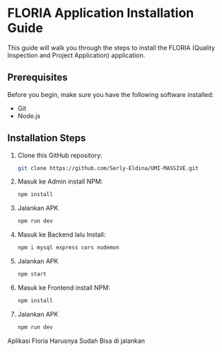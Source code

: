 # FLORIA Application Installation Guide

This guide will walk you through the steps to install the FLORIA (Quality Inspection and Project Application) application.

## Prerequisites

Before you begin, make sure you have the following software installed:

- Git
- Node.js

## Installation Steps

1. Clone this GitHub repository:
    ```sh
    git clone https://github.com/Serly-Eldina/UMI-MASSIVE.git
    ```
2. Masuk ke Admin install NPM:
    ```sh
    npm install
    ```
3. Jalankan APK
     ```sh
    npm run dev
    ```
4. Masuk ke Backend lalu Install:
    ```sh
    npm i mysql express cors nodemon
    ```
5. Jalankan APK
     ```sh
    npm start
    ```
6. Masuk ke Frontend install NPM:
    ```sh
    npm install
    ```
7. Jalankan APK
     ```sh
    npm run dev
    ```

Aplikasi Floria Harusnya Sudah Bisa di jalankan
